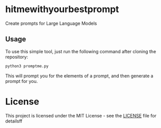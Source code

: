 # hitmewithyourbestprompt
Create prompts for Large Language Models

## Usage

To use this simple tool, just run the following command after cloning the repository:

```bash
python3 promptme.py
```

This will prompt you for the elements of a prompt, and then generate a prompt for you.

# License

This project is licensed under the MIT License - see the [LICENSE](LICENSE) file for detailsff